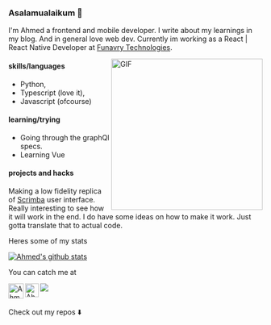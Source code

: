 ### Asalamualaikum 👋 
I'm Ahmed a frontend and mobile developer. I write about my learnings in my blog. And in general love web dev.
Currently im working as a React | React Native Developer at [Funavry Technologies](https://www.funavry.com/).

<img align="right" alt="GIF" height="300px" src="https://media.giphy.com/media/xT9IgzoKnwFNmISR8I/giphy.gif" />

#### skills/languages
* Python, 
* Typescript (love it), 
* Javascript (ofcourse)


#### learning/trying
- Going through the graphQl specs.
- Learning Vue



#### projects and hacks
Making a low fidelity replica of [Scrimba](https://scrimba.com/) user interface. Really interesting to see how it will work in the end. I do have some ideas on how to make it work. Just gotta translate that to actual code. 


Heres some of my stats 

[![Ahmed's github stats](https://github-readme-stats.vercel.app/api?username=AhmedKhattak)](https://github.com/AhmedKhattak/github-readme-stats)

You can catch me at

<a href="https://dev.to/ahmedrafiullahk">
 <img align="left" src="https://d2fltix0v2e0sb.cloudfront.net/dev-badge.svg" alt="Ahmed Rafiullah's DEV Profile" height="30" width="30">
</a>     

<a href="https://www.linkedin.com/in/ahmedkhattak/">
   <img align="left" alt="Ahmed's LinkdeIN" width="27px" src="https://cdn.jsdelivr.net/npm/simple-icons@v3/icons/linkedin.svg" />
</a>

<a href="https://www.codewars.com/users/AhmedKhattak"><img src="https://www.codewars.com/users/AhmedKhattak/badges/micro"/></a>

<br/>
Check out my repos ⬇️  



